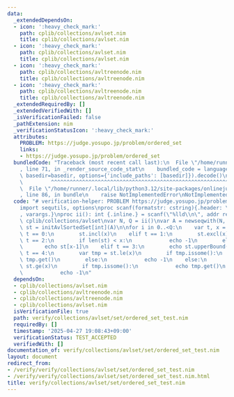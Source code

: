 ```yaml
---
data:
  _extendedDependsOn:
  - icon: ':heavy_check_mark:'
    path: cplib/collections/avlset.nim
    title: cplib/collections/avlset.nim
  - icon: ':heavy_check_mark:'
    path: cplib/collections/avlset.nim
    title: cplib/collections/avlset.nim
  - icon: ':heavy_check_mark:'
    path: cplib/collections/avltreenode.nim
    title: cplib/collections/avltreenode.nim
  - icon: ':heavy_check_mark:'
    path: cplib/collections/avltreenode.nim
    title: cplib/collections/avltreenode.nim
  _extendedRequiredBy: []
  _extendedVerifiedWith: []
  _isVerificationFailed: false
  _pathExtension: nim
  _verificationStatusIcon: ':heavy_check_mark:'
  attributes:
    PROBLEM: https://judge.yosupo.jp/problem/ordered_set
    links:
    - https://judge.yosupo.jp/problem/ordered_set
  bundledCode: "Traceback (most recent call last):\n  File \"/home/runner/.local/lib/python3.12/site-packages/onlinejudge_verify/documentation/build.py\"\
    , line 71, in _render_source_code_stat\n    bundled_code = language.bundle(stat.path,\
    \ basedir=basedir, options={'include_paths': [basedir]}).decode()\n          \
    \         ^^^^^^^^^^^^^^^^^^^^^^^^^^^^^^^^^^^^^^^^^^^^^^^^^^^^^^^^^^^^^^^^^^^^^^^^^^^^^^^^^\n\
    \  File \"/home/runner/.local/lib/python3.12/site-packages/onlinejudge_verify/languages/nim.py\"\
    , line 86, in bundle\n    raise NotImplementedError\nNotImplementedError\n"
  code: "# verification-helper: PROBLEM https://judge.yosupo.jp/problem/ordered_set\n\
    import sequtils, options\nproc scanf(formatstr: cstring){.header: \"<stdio.h>\"\
    , varargs.}\nproc ii(): int {.inline.} = scanf(\"%lld\\n\", addr result)\n\nimport\
    \ cplib/collections/avlset\nvar N, Q = ii()\nvar A = newseqwith(N, ii())\nvar\
    \ st = initAvlSortedSet[int](A)\n\nfor i in 0..<Q:\n    var t, x = ii()\n    if\
    \ t == 0:\n        st.incl(x)\n    elif t == 1:\n        st.excl(x)\n    elif\
    \ t == 2:\n        if len(st) < x:\n            echo -1\n        else:\n     \
    \       echo st[x-1]\n    elif t == 3:\n        echo st.upperBound(x)\n    elif\
    \ t == 4:\n        var tmp = st.le(x)\n        if tmp.issome():\n            echo\
    \ tmp.get()\n        else:\n            echo -1\n    else:\n        var tmp =\
    \ st.ge(x)\n        if tmp.issome():\n            echo tmp.get()\n        else:\n\
    \            echo -1\n"
  dependsOn:
  - cplib/collections/avlset.nim
  - cplib/collections/avltreenode.nim
  - cplib/collections/avltreenode.nim
  - cplib/collections/avlset.nim
  isVerificationFile: true
  path: verify/collections/avlset/set/ordered_set_test.nim
  requiredBy: []
  timestamp: '2025-04-27 19:08:43+09:00'
  verificationStatus: TEST_ACCEPTED
  verifiedWith: []
documentation_of: verify/collections/avlset/set/ordered_set_test.nim
layout: document
redirect_from:
- /verify/verify/collections/avlset/set/ordered_set_test.nim
- /verify/verify/collections/avlset/set/ordered_set_test.nim.html
title: verify/collections/avlset/set/ordered_set_test.nim
---
```

